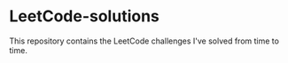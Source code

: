 # LeetCode-solutions
This repository contains the LeetCode challenges I've solved from time to time.
